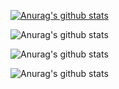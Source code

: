 [![Anurag's github stats](https://github-readme-stats.vercel.app/api?username=yongsoocho)](https://github.com/anuraghazra/github-readme-stats)

![Anurag's github stats](https://github-readme-stats.vercel.app/api?username=yongsoocho&hide=contribs,prs&theme=graywhite)

![Anurag's github stats](https://github-readme-stats.vercel.app/api?username=yongsoocho&count_private=true&theme=vue)

![Anurag's github stats](https://github-readme-stats.vercel.app/api?username=yongsoocho&show_icons=true&theme=buefy)

